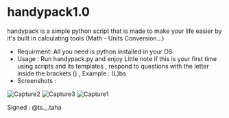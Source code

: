 # handypack1.0
handypack is a simple python script that is made to make your life easier by it's built in calculating tools (Math - Units Conversion...)
- Requirment:
All you need is python installed in your OS.
- Usage : 
Run handypack.py and enjoy 
Little note if this is your first time using scripts and its templates , respond to questions with the letter inside the brackets () , Example : (L)bs
- Screenshots : 

![Capture2](https://user-images.githubusercontent.com/59410756/178521067-481a2792-0817-434e-916f-84fbcb58c8ff.PNG)
![Capture3](https://user-images.githubusercontent.com/59410756/178521072-50e0d4a9-5205-4ebe-aecd-d1202172c806.PNG)
![Capture1](https://user-images.githubusercontent.com/59410756/178521075-35771514-957e-48f6-8323-7a2db583c6b7.PNG)

Signed : @ts._.taha
